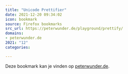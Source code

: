 ```yaml
---
title: "Unicode Prettifier"
date: 2021-12-20 09:34:02
icon: bookmark
source: Firefox bookmarks
src_url: https://peterwunder.de/playground/prettify/
domains:
- peterwunder.de
2021: "12"
categories:

---
```

Deze bookmark kan je vinden op [peterwunder.de](https://peterwunder.de/playground/prettify/).
